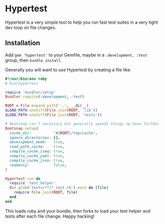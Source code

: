 # Hypertest

Hypertest is a very simple tool to help you run fast test suites in a very tight
dev loop on file changes.

## Installation

Add `gem 'hypertest'` to your Gemfile, maybe in a `:development, :test` group,
then `bundle install`.

Generally you will want to use Hypertest by creating a file like:

```ruby
#!/usr/bin/env ruby
# bin/hypertest

require 'bundler/setup'
Bundler.require(:development, :test)

ROOT = File.expand_path('..', __dir__)
$LOAD_PATH.unshift(File.join(ROOT, 'lib'))
$LOAD_PATH.unshift(File.join(ROOT, 'tests'))

# Bootsnap isn't necessary but generally speeds things up even further.
Bootsnap.setup(
  cache_dir:          "#{ROOT}/tmp/cache",
  ignore_directories: [],
  development_mode:   true,
  load_path_cache:    true,
  compile_cache_iseq: true,
  compile_cache_yaml: true,
  compile_cache_json: true,
  readonly:           false,
)

Hypertest.run do
  require 'test_helper'
  Dir.glob('tests/**/*_test.rb').each do |file|
    require File.join(ROOT, file)
  end
end
```

This loads ruby and your bundle, then forks to load your test helper and tests
after each file change. Happy hacking!
